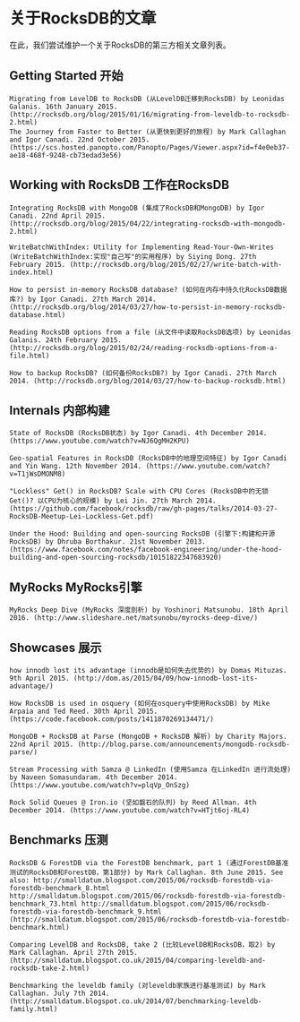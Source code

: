# 关于RocksDB的文章

在此，我们尝试维护一个关于RocksDB的第三方相关文章列表。

## Getting Started 开始

    Migrating from LevelDB to RocksDB (从LevelDB迁移到RocksDB) by Leonidas Galanis. 16th January 2015. (http://rocksdb.org/blog/2015/01/16/migrating-from-leveldb-to-rocksdb-2.html)
    The Journey from Faster to Better (从更快到更好的旅程) by Mark Callaghan and Igor Canadi. 22nd October 2015. (https://scs.hosted.panopto.com/Panopto/Pages/Viewer.aspx?id=f4e0eb37-ae18-468f-9248-cb73edad3e56)

## Working with RocksDB 工作在RocksDB

    Integrating RocksDB with MongoDB (集成了RocksDB和MongoDB) by Igor Canadi. 22nd April 2015. (http://rocksdb.org/blog/2015/04/22/integrating-rocksdb-with-mongodb-2.html)

    WriteBatchWithIndex: Utility for Implementing Read-Your-Own-Writes (WriteBatchWithIndex:实现"自己写"的实用程序) by Siying Dong. 27th February 2015. (http://rocksdb.org/blog/2015/02/27/write-batch-with-index.html)

    How to persist in-memory RocksDB database? (如何在内存中持久化RocksDB数据库?) by Igor Canadi. 27th March 2014. (http://rocksdb.org/blog/2014/03/27/how-to-persist-in-memory-rocksdb-database.html)

    Reading RocksDB options from a file (从文件中读取RocksDB选项) by Leonidas Galanis. 24th February 2015. (http://rocksdb.org/blog/2015/02/24/reading-rocksdb-options-from-a-file.html)

    How to backup RocksDB? (如何备份RocksDB?) by Igor Canadi. 27th March 2014. (http://rocksdb.org/blog/2014/03/27/how-to-backup-rocksdb.html)

## Internals 内部构建

    State of RocksDB (RocksDB状态) by Igor Canadi. 4th December 2014. (https://www.youtube.com/watch?v=NJ6QgMH2KPU)

    Geo-spatial Features in RocksDB (RocksDB中的地理空间特征) by Igor Canadi and Yin Wang. 12th November 2014. (https://www.youtube.com/watch?v=T1jWsDMONM8)

    "Lockless" Get() in RocksDB? Scale with CPU Cores (RocksDB中的无锁Get()? 以CPU为核心的规模) by Lei Jin. 27th March 2014. (https://github.com/facebook/rocksdb/raw/gh-pages/talks/2014-03-27-RocksDB-Meetup-Lei-Lockless-Get.pdf)

    Under the Hood: Building and open-sourcing RocksDB (引擎下:构建和开源RocksDB) by Dhruba Borthakur. 21st November 2013. (https://www.facebook.com/notes/facebook-engineering/under-the-hood-building-and-open-sourcing-rocksdb/10151822347683920)

## MyRocks MyRocks引擎

    MyRocks Deep Dive (MyRocks 深度剖析) by Yoshinori Matsunobu. 18th April 2016. (http://www.slideshare.net/matsunobu/myrocks-deep-dive/)
 
## Showcases 展示

    how innodb lost its advantage (innodb是如何失去优势的) by Domas Mituzas. 9th April 2015. (http://dom.as/2015/04/09/how-innodb-lost-its-advantage/)

    How RocksDB is used in osquery (如何在osquery中使用RocksDB) by Mike Arpaia and Ted Reed. 30th April 2015. (https://code.facebook.com/posts/1411870269134471/)

    MongoDB + RocksDB at Parse (MongoDB + RocksDB 解析) by Charity Majors. 22nd April 2015. (http://blog.parse.com/announcements/mongodb-rocksdb-parse/)

    Stream Processing with Samza @ LinkedIn (使用Samza 在LinkedIn 进行流处理) by Naveen Somasundaram. 4th December 2014. (https://www.youtube.com/watch?v=plqVp_OnSzg)

    Rock Solid Queues @ Iron.io (坚如磐石的队列) by Reed Allman. 4th December 2014. (https://www.youtube.com/watch?v=HTjt6oj-RL4)

## Benchmarks 压测

    RocksDB & ForestDB via the ForestDB benchmark, part 1 (通过ForestDB基准测试的RocksDB和ForestDB，第1部分) by Mark Callaghan. 8th June 2015. See also: http://smalldatum.blogspot.com/2015/06/rocksdb-forestdb-via-forestdb-benchmark_8.html http://smalldatum.blogspot.com/2015/06/rocksdb-forestdb-via-forestdb-benchmark_73.html http://smalldatum.blogspot.com/2015/06/rocksdb-forestdb-via-forestdb-benchmark_9.html (http://smalldatum.blogspot.com/2015/06/rocksdb-forestdb-via-forestdb-benchmark.html)

    Comparing LevelDB and RocksDB, take 2 (比较LevelDB和RocksDB，取2) by Mark Callaghan. April 27th 2015. (http://smalldatum.blogspot.co.uk/2015/04/comparing-leveldb-and-rocksdb-take-2.html)

    Benchmarking the leveldb family (对leveldb家族进行基准测试) by Mark Callaghan. July 7th 2014. (http://smalldatum.blogspot.co.uk/2014/07/benchmarking-leveldb-family.html)